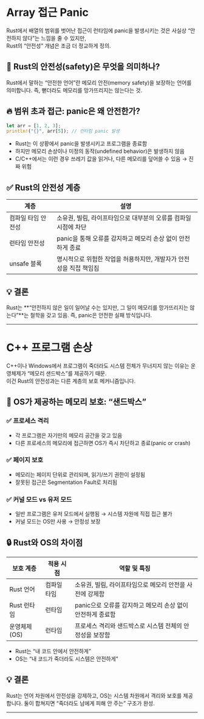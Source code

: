 # Array 접근 Panic
Rust에서 배열의 범위를 벗어난 접근이 런타임에 panic을 발생시키는 것은 사실상 “안전하지 않다”는 느낌을 줄 수 있지만,  
Rust의 “안전성” 개념은 조금 더 정교하게 정의.

## 🧠 Rust의 안전성(safety)은 무엇을 의미하나?
Rust에서 말하는 “안전한 언어”란 메모리 안전(memory safety)을 보장하는 언어를 의미합니다.
즉, 뻗더라도 메모리를 망가뜨리지는 않는다는 것.


## 🔥 범위 초과 접근: panic은 왜 안전한가?
```rust
let arr = [1, 2, 3];
println!("{}", arr[5]); // 런타임 panic 발생
```

- Rust는 이 상황에서 panic을 발생시키고 프로그램을 종료함
- 하지만 메모리 손상이나 미정의 동작(undefined behavior)은 발생하지 않음
- C/C++에서는 이런 경우 쓰레기 값을 읽거나, 다른 메모리를 덮어쓸 수 있음 → 진짜 위험

## ✅ Rust의 안전성 계층
| 계층               | 설명                                                              |
|--------------------|-------------------------------------------------------------------|
| 컴파일 타임 안전성 | 소유권, 빌림, 라이프타임으로 대부분의 오류를 컴파일 시점에 차단     |
| 런타임 안전성      | panic을 통해 오류를 감지하고 메모리 손상 없이 안전하게 종료          |
| unsafe 블록        | 명시적으로 위험한 작업을 허용하지만, 개발자가 안전성을 직접 책임짐   |

## 💡 결론
Rust는 **“안전하지 않은 일이 일어날 수는 있지만, 그 일이 메모리를 망가뜨리지는 않는다”**는 철학을 갖고 있음.
즉, panic은 안전한 실패 방식입니다.

---

# C++ 프로그램 손상
C++이나 Windows에서 프로그램이 죽더라도 시스템 전체가 무너지지 않는 이유는 운영체제가 “메모리 샌드박스”를 제공하기 때문.  
이건 Rust의 안전성과는 다른 계층의 보호 메커니즘입니다.

## 🧠 OS가 제공하는 메모리 보호: “샌드박스”
### ✅ 프로세스 격리
- 각 프로그램은 자기만의 메모리 공간을 갖고 있음
- 다른 프로세스의 메모리에 접근하면 OS가 즉시 차단하고 종료(panic or crash)
### ✅ 페이지 보호
- 메모리는 페이지 단위로 관리되며, 읽기/쓰기 권한이 설정됨
- 잘못된 접근은 Segmentation Fault로 처리됨
### ✅ 커널 모드 vs 유저 모드
- 일반 프로그램은 유저 모드에서 실행됨 → 시스템 자원에 직접 접근 불가
- 커널 모드는 OS만 사용 → 안정성 보장

## 🔒 Rust와 OS의 차이점
| 보호 계층       | 적용 시점     | 역할 및 특징                                                  |
|----------------|---------------|---------------------------------------------------------------|
| Rust 언어       | 컴파일 타임   | 소유권, 빌림, 라이프타임으로 메모리 안전을 사전에 강제함         |
| Rust 런타임     | 런타임        | panic으로 오류를 감지하고 메모리 손상 없이 안전하게 종료함       |
| 운영체제(OS)    | 런타임        | 프로세스 격리와 샌드박스로 시스템 전체의 안정성을 보장함         |
- Rust는 “내 코드 안에서 안전하게”
- OS는 “내 코드가 죽더라도 시스템은 안전하게”

## 💡 결론
Rust는 언어 차원에서 안전성을 강제하고,
OS는 시스템 차원에서 격리와 보호를 제공합니다.
둘이 합쳐지면 “죽더라도 남에게 피해 안 주는” 구조가 완성.

---



